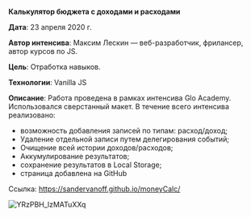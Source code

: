 **Калькулятор бюджета с доходами и расходами**
  
  
  **Дата**: 23 апреля 2020 г. 
  
  
  **Автор интенсива**: Максим Лескин — веб-разработчик, фрилансер, автор курсов по JS.
  
  **Цель**: Отработка навыков. 
  
  **Технологии**: Vanilla JS 
  
  
  **Описание**: Работа проведена в рамках интенсива Glo Academy. Использовался сверстанный макет. В течение всего интенсива реализовано:

  - возможность добавления записей по типам: расход/доход;
  - Удаление отдельной записи путем делегирования событий;
  - Очищение всей истории доходов/расходов;
  - Аккумулирование результатов;
  - сохранение результатов в Local Storage;
  - страница добавлена на GitHub

Ссылка: https://sandervanoff.github.io/moneyCalc/

![YRzPBH_lzMATuXXq](https://user-images.githubusercontent.com/61217980/129871789-2075d665-548e-4da1-b5dd-d1961311c02e.png)
